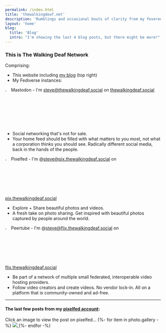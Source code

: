 ```yaml
---
permalink: /index.html
title: 'thewalkingdeaf.net'
description: 'Rumblings and occasional bouts of clarity from my fevered imagination.'
layout: 'home'
blog:
  title: 'Blog'
  intro: "I'm showing the last 4 blog posts, but there might be more!"
---
```

### This is The Walking Deaf Network

Comprising:
- This website including [my blog](https://www.thewalkingdeaf.net/blog) (top right)
- My Fediverse instances:

<img src="pages/img/mastodon.png" width="3%"/> Mastodon - I'm steve@thewalkingdeaf.social on <a href="https://thewalkingdeaf.social">thewalkingdeaf.social</a>
  - Social networking that's not for sale.
  - Your home feed should be filled with what matters to you most, not what a corporation thinks you should see. Radically different social media, back in the hands of the people.

<img src="pages/img/pixelfed.png" width="3%"/> Pixelfed - I'm @steve@pix.thewalkingdeaf.social on <a href="https://pix.thewalkingdeaf.social">pix.thewalkingdeaf.social</a>
  - Explore + Share beautiful photos and videos.
  - A fresh take on photo sharing. Get inspired with beautiful photos captured by people around the world.

<img src="pages/img/peertube.png" width="3%"/> Peertube - I'm @steve@flix.thewalkingdeaf.social on <a href="https://flix.thewalkingdeaf.social">flix.thewalkingdeaf.social</a>
  - Be part of a network of multiple small federated, interoperable video hosting providers. 
  - Follow video creators and create videos. No vendor lock-in. All on a platform that is community-owned and ad-free.

---

#### The last few posts from my [pixelfed account](https://pix.thewalkingdeaf.social/users/steve):

<span class="pixelcard">
  Click an image to view the post on pixelfed...
  <span class="pixelitems">
    {%- for item in photo.gallery -%}
       <a class="no-indicator" href="{{ item.link }}">
       <img src="{{ item.image }}"/>
       </a>
    {%- endfor -%}
  </span>
</span>


<!-- <div>
    {% eleventyImage "./src/pages/img/mastodon.png" %}
    <span>Mastodon</span>
</div> -->

<!-- {% eleventyImage "./src/pages/img/IMG_0326.jpg" %}  -->